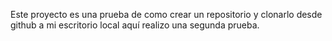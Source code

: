 Este proyecto es una prueba de como crear un repositorio y clonarlo desde github a mi escritorio local aquí realizo una segunda prueba.

